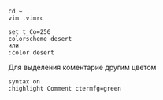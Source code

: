 
```
cd ~
vim .vimrc

set t_Co=256
colorscheme desert
или
:color desert
```

Для выделения коментарие другим цветом
```
syntax on
:highlight Comment ctermfg=green
```
